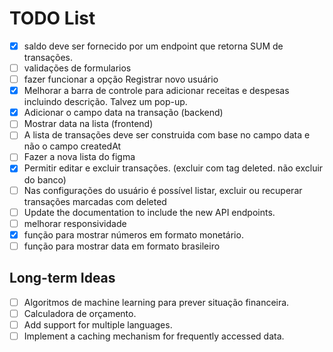 # TODO List

-   [x] saldo deve ser fornecido por um endpoint que retorna SUM de transações.
-   [ ] validações de formularios
-   [ ] fazer funcionar a opção Registrar novo usuário
-   [x] Melhorar a barra de controle para adicionar receitas e despesas incluindo descrição. Talvez um pop-up.
-   [x] Adicionar o campo data na transação (backend)
-   [ ] Mostrar data na lista (frontend)
-   [ ] A lista de transações deve ser construida com base no campo data e não o campo createdAt
-   [ ] Fazer a nova lista do figma
-   [x] Permitir editar e excluir transações. (excluir com tag deleted. não excluir do banco)
-   [ ] Nas configurações do usuário é possível listar, excluir ou recuperar transações marcadas com deleted
-   [ ] Update the documentation to include the new API endpoints.
-   [ ] melhorar responsividade
-   [x] função para mostrar números em formato monetário.
-   [ ] função para mostrar data em formato brasileiro

## Long-term Ideas

-   [ ] Algoritmos de machine learning para prever situação financeira.
-   [ ] Calculadora de orçamento.
-   [ ] Add support for multiple languages.
-   [ ] Implement a caching mechanism for frequently accessed data.
